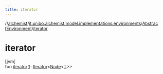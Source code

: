 ```yaml
---
title: iterator
---
```

//[alchemist](../../../index.html)/[it.unibo.alchemist.model.implementations.environments](../index.html)/[AbstractEnvironment](index.html)/[iterator](iterator.html)



# iterator



[jvm]\
fun [iterator](iterator.html)(): [Iterator](https://docs.oracle.com/javase/8/docs/api/java/util/Iterator.html)<[Node](../../it.unibo.alchemist.model.interfaces/-node/index.html)<[T](../../it.unibo.alchemist.model.implementations.layers/-uniform-layer/index.html)>>




